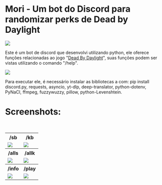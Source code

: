 <html>
<h1>Mori - Um bot do Discord para randomizar perks de Dead by Daylight</h1>

<img src="https://static.wikia.nocookie.net/deadbydaylight_gamepedia_en/images/8/86/FulliconFavors_ebonyMementoMori.png/revision/latest?cb=20200821203851">

Este é um bot de discord que desenvolvi utilizando python, ele oferece funções relacionadas ao jogo "[Dead By Daylight](https://deadbydaylight.com/)", suas funções podem ser vistas utilizando o comando "/help".

<img src="https://raw.githubusercontent.com/AX414/mori-discord-bot/main/images/img1.png">

Para executar ele, é necessário instalar as bibliotecas a com: pip install discord.py, requests, asyncio, yt-dlp, deep-translator, python-dotenv, PyNaCl, ffmpeg, fuzzywuzzy, pillow, python-Levenshtein.

# Screenshots:
<br>
<table>
<tbody>
<tr>
<th>/sb</th>
<th>/kb</th>
</tr>
<tr>
<td><img src="https://raw.githubusercontent.com/AX414/mori-discord-bot/main/images/img5.png"></td>
<td><img src="https://raw.githubusercontent.com/AX414/mori-discord-bot/main/images/img6.png"></td>
</tr>
<tr>
<th>/alls</th>
<th>/allk</th>
</tr>
<tr>
<td><img src="https://raw.githubusercontent.com/AX414/mori-discord-bot/main/images/img3.png"></td>
<td><img src="https://raw.githubusercontent.com/AX414/mori-discord-bot/main/images/img2.png"></td>
</tr>
<tr>
<th>/info</th>
<th>/play</th>
</tr>
<tr>
<td><img src="https://raw.githubusercontent.com/AX414/mori-discord-bot/main/images/img4.png"></td>
<td><img src="https://raw.githubusercontent.com/AX414/mori-discord-bot/main/images/img7.png"></td>
</tr>
</tbody>
</table>

</html>
